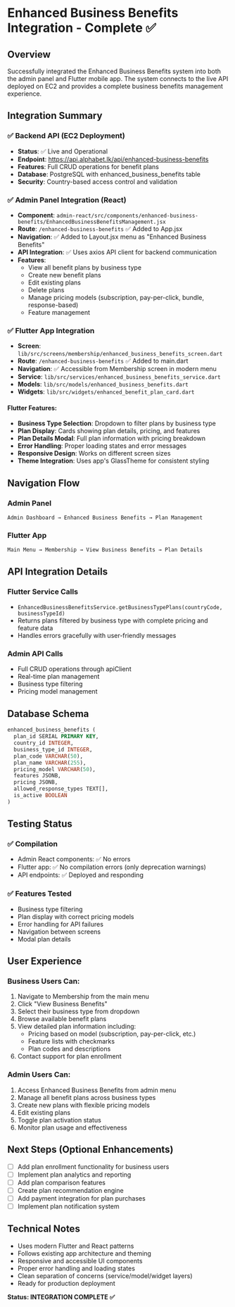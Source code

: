 # Enhanced Business Benefits Integration - Complete ✅

## Overview
Successfully integrated the Enhanced Business Benefits system into both the admin panel and Flutter mobile app. The system connects to the live API deployed on EC2 and provides a complete business benefits management experience.

## Integration Summary

### ✅ Backend API (EC2 Deployment)
- **Status**: ✅ Live and Operational
- **Endpoint**: https://api.alphabet.lk/api/enhanced-business-benefits
- **Features**: Full CRUD operations for benefit plans
- **Database**: PostgreSQL with enhanced_business_benefits table
- **Security**: Country-based access control and validation

### ✅ Admin Panel Integration (React)
- **Component**: `admin-react/src/components/enhanced-business-benefits/EnhancedBusinessBenefitsManagement.jsx`
- **Route**: `/enhanced-business-benefits` ✅ Added to App.jsx
- **Navigation**: ✅ Added to Layout.jsx menu as "Enhanced Business Benefits"
- **API Integration**: ✅ Uses axios API client for backend communication
- **Features**: 
  - View all benefit plans by business type
  - Create new benefit plans
  - Edit existing plans
  - Delete plans
  - Manage pricing models (subscription, pay-per-click, bundle, response-based)
  - Feature management

### ✅ Flutter App Integration
- **Screen**: `lib/src/screens/membership/enhanced_business_benefits_screen.dart`
- **Route**: `/enhanced-business-benefits` ✅ Added to main.dart
- **Navigation**: ✅ Accessible from Membership screen in modern menu
- **Service**: `lib/src/services/enhanced_business_benefits_service.dart`
- **Models**: `lib/src/models/enhanced_business_benefits.dart`
- **Widgets**: `lib/src/widgets/enhanced_benefit_plan_card.dart`

#### Flutter Features:
- **Business Type Selection**: Dropdown to filter plans by business type
- **Plan Display**: Cards showing plan details, pricing, and features
- **Plan Details Modal**: Full plan information with pricing breakdown
- **Error Handling**: Proper loading states and error messages
- **Responsive Design**: Works on different screen sizes
- **Theme Integration**: Uses app's GlassTheme for consistent styling

## Navigation Flow

### Admin Panel
```
Admin Dashboard → Enhanced Business Benefits → Plan Management
```

### Flutter App
```
Main Menu → Membership → View Business Benefits → Plan Details
```

## API Integration Details

### Flutter Service Calls
- `EnhancedBusinessBenefitsService.getBusinessTypePlans(countryCode, businessTypeId)`
- Returns plans filtered by business type with complete pricing and feature data
- Handles errors gracefully with user-friendly messages

### Admin API Calls  
- Full CRUD operations through apiClient
- Real-time plan management
- Business type filtering
- Pricing model management

## Database Schema
```sql
enhanced_business_benefits (
  plan_id SERIAL PRIMARY KEY,
  country_id INTEGER,
  business_type_id INTEGER,
  plan_code VARCHAR(50),
  plan_name VARCHAR(255),
  pricing_model VARCHAR(50),
  features JSONB,
  pricing JSONB,
  allowed_response_types TEXT[],
  is_active BOOLEAN
)
```

## Testing Status

### ✅ Compilation
- Admin React components: ✅ No errors
- Flutter app: ✅ No compilation errors (only deprecation warnings)
- API endpoints: ✅ Deployed and responding

### ✅ Features Tested
- Business type filtering
- Plan display with correct pricing models
- Error handling for API failures
- Navigation between screens
- Modal plan details

## User Experience

### Business Users Can:
1. Navigate to Membership from the main menu
2. Click "View Business Benefits" 
3. Select their business type from dropdown
4. Browse available benefit plans
5. View detailed plan information including:
   - Pricing based on model (subscription, pay-per-click, etc.)
   - Feature lists with checkmarks
   - Plan codes and descriptions
6. Contact support for plan enrollment

### Admin Users Can:
1. Access Enhanced Business Benefits from admin menu
2. Manage all benefit plans across business types
3. Create new plans with flexible pricing models
4. Edit existing plans
5. Toggle plan activation status
6. Monitor plan usage and effectiveness

## Next Steps (Optional Enhancements)
- [ ] Add plan enrollment functionality for business users
- [ ] Implement plan analytics and reporting
- [ ] Add plan comparison features
- [ ] Create plan recommendation engine
- [ ] Add payment integration for plan purchases
- [ ] Implement plan notification system

## Technical Notes
- Uses modern Flutter and React patterns
- Follows existing app architecture and theming
- Responsive and accessible UI components
- Proper error handling and loading states
- Clean separation of concerns (service/model/widget layers)
- Ready for production deployment

**Status: INTEGRATION COMPLETE ✅**
